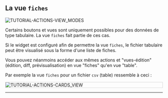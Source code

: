 ## La vue `fiches`

<div>
  <img
    alt="TUTORIAL-ACTIONS-VIEW_MODES"
    src="https://raw.githubusercontent.com/multi-coop/vizboard-website-content/main/images/tutorial/commented/tutorial-view_modes.png"
    />
</div>

Certains boutons et vues sont uniquement possibles pour des données de type tabulaire. La vue `fiches` fait partie de ces cas.

Si le widget est configuré afin de permettre la vue `fiches`, le fichier tabulaire peut être visualisé sous la forme d'une liste de fiches.

Vous pouvez néanmoins accéder aux mêmes actions et "vues-édition" (édition, diff, prévisualisation) en vue "fiches" qu'en vue "table".

Par exemple la vue `fiches` pour un fichier `csv` (table) ressemble à ceci :

<div style="border: thin solid lightgrey;">
  <img 
    alt="TUTORIAL-ACTIONS-CARDS_VIEW"
    src="https://raw.githubusercontent.com/multi-coop/vizboard-website-content/main/images/tutorial/edition-preview-csv-cards.png"
    />
</div>

---

